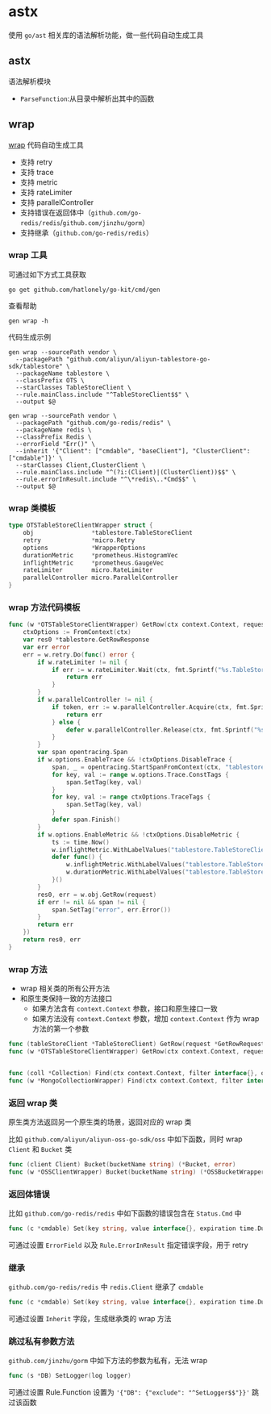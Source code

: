 # astx

使用 `go/ast` 相关库的语法解析功能，做一些代码自动生成工具

## astx

语法解析模块

- `ParseFunction`:从目录中解析出其中的函数

## wrap

[wrap](../wrap) 代码自动生成工具

- 支持 retry
- 支持 trace
- 支持 metric
- 支持 rateLimiter
- 支持 parallelController
- 支持错误在返回体中（`github.com/go-redis/redis`/`github.com/jinzhu/gorm`）
- 支持继承（`github.com/go-redis/redis`）

### wrap 工具

可通过如下方式工具获取

```shell
go get github.com/hatlonely/go-kit/cmd/gen
```

查看帮助

```shell
gen wrap -h
```

代码生成示例

```shell
gen wrap --sourcePath vendor \
  --packagePath "github.com/aliyun/aliyun-tablestore-go-sdk/tablestore" \
  --packageName tablestore \
  --classPrefix OTS \
  --starClasses TableStoreClient \
  --rule.mainClass.include "^TableStoreClient$$" \
  --output $@
  
gen wrap --sourcePath vendor \
  --packagePath "github.com/go-redis/redis" \
  --packageName redis \
  --classPrefix Redis \
  --errorField "Err()" \
  --inherit '{"Client": ["cmdable", "baseClient"], "ClusterClient": ["cmdable"]}' \
  --starClasses Client,ClusterClient \
  --rule.mainClass.include "^(?i:(Client)|(ClusterClient))$$" \
  --rule.errorInResult.include "^\*redis\..*Cmd$$" \
  --output $@
```

### wrap 类模板

```go
type OTSTableStoreClientWrapper struct {
	obj                *tablestore.TableStoreClient
	retry              *micro.Retry
	options            *WrapperOptions
	durationMetric     *prometheus.HistogramVec
	inflightMetric     *prometheus.GaugeVec
	rateLimiter        micro.RateLimiter
	parallelController micro.ParallelController
}
```

### wrap 方法代码模板

```go
func (w *OTSTableStoreClientWrapper) GetRow(ctx context.Context, request *tablestore.GetRowRequest) (*tablestore.GetRowResponse, error) {
	ctxOptions := FromContext(ctx)
	var res0 *tablestore.GetRowResponse
	var err error
	err = w.retry.Do(func() error {
		if w.rateLimiter != nil {
			if err := w.rateLimiter.Wait(ctx, fmt.Sprintf("%s.TableStoreClient.GetRow", w.options.Name)); err != nil {
				return err
			}
		}
		if w.parallelController != nil {
			if token, err := w.parallelController.Acquire(ctx, fmt.Sprintf("%s.TableStoreClient.GetRow", w.options.Name)); err != nil {
				return err
			} else {
				defer w.parallelController.Release(ctx, fmt.Sprintf("%s.TableStoreClient.GetRow", w.options.Name), token)
			}
		}
		var span opentracing.Span
		if w.options.EnableTrace && !ctxOptions.DisableTrace {
			span, _ = opentracing.StartSpanFromContext(ctx, "tablestore.TableStoreClient.GetRow")
			for key, val := range w.options.Trace.ConstTags {
				span.SetTag(key, val)
			}
			for key, val := range ctxOptions.TraceTags {
				span.SetTag(key, val)
			}
			defer span.Finish()
		}
		if w.options.EnableMetric && !ctxOptions.DisableMetric {
			ts := time.Now()
			w.inflightMetric.WithLabelValues("tablestore.TableStoreClient.GetRow", ctxOptions.MetricCustomLabelValue).Inc()
			defer func() {
				w.inflightMetric.WithLabelValues("tablestore.TableStoreClient.GetRow", ctxOptions.MetricCustomLabelValue).Dec()
				w.durationMetric.WithLabelValues("tablestore.TableStoreClient.GetRow", ErrCode(err), ctxOptions.MetricCustomLabelValue).Observe(float64(time.Now().Sub(ts).Milliseconds()))
			}()
		}
		res0, err = w.obj.GetRow(request)
		if err != nil && span != nil {
			span.SetTag("error", err.Error())
		}
		return err
	})
	return res0, err
}
```

### wrap 方法

- wrap 相关类的所有公开方法
- 和原生类保持一致的方法接口
    * 如果方法含有 `context.Context` 参数，接口和原生接口一致
    * 如果方法没有 `context.Context` 参数，增加 `context.Context` 作为 wrap 方法的第一个参数
  
```go
func (tableStoreClient *TableStoreClient) GetRow(request *GetRowRequest) (*GetRowResponse, error)
func (w *OTSTableStoreClientWrapper) GetRow(ctx context.Context, request *tablestore.GetRowRequest) (*tablestore.GetRowResponse, error)


func (coll *Collection) Find(ctx context.Context, filter interface{}, opts ...*options.FindOptions) (*Cursor, error)
func (w *MongoCollectionWrapper) Find(ctx context.Context, filter interface{}, opts ...*options.FindOptions) (*mongo.Cursor, error)
```

### 返回 wrap 类

原生类方法返回另一个原生类的场景，返回对应的 wrap 类

比如 `github.com/aliyun/aliyun-oss-go-sdk/oss` 中如下函数，同时 wrap `Client` 和 `Bucket` 类

```go
func (client Client) Bucket(bucketName string) (*Bucket, error)
func (w *OSSClientWrapper) Bucket(bucketName string) (*OSSBucketWrapper, error)
```

### 返回体错误

比如 `github.com/go-redis/redis` 中如下函数的错误包含在 `Status.Cmd` 中

```go
func (c *cmdable) Set(key string, value interface{}, expiration time.Duration) *StatusCmd
```

可通过设置 `ErrorField` 以及 `Rule.ErrorInResult` 指定错误字段，用于 retry

### 继承

`github.com/go-redis/redis` 中 `redis.Client` 继承了 `cmdable`

```go
func (c *cmdable) Set(key string, value interface{}, expiration time.Duration) *StatusCmd
```

可通过设置 `Inherit` 字段，生成继承类的 wrap 方法

### 跳过私有参数方法

`github.com/jinzhu/gorm` 中如下方法的参数为私有，无法 wrap

```go
func (s *DB) SetLogger(log logger)
```

可通过设置 Rule.Function 设置为 `'{"DB": {"exclude": "^SetLogger$$"}}'` 跳过该函数
